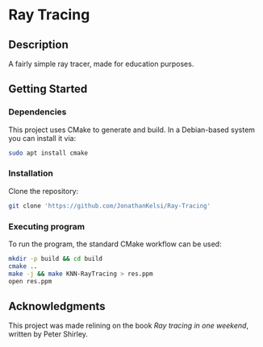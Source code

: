 # Ray Tracing

## Description
A fairly simple ray tracer, made for education purposes.
## Getting Started

### Dependencies

This project uses CMake to generate and build. In a Debian-based system you can install it via:
```bash
sudo apt install cmake
```

### Installation

Clone the repository:
```bash
git clone 'https://github.com/JonathanKelsi/Ray-Tracing'
```

### Executing program

To run the program, the standard CMake workflow can be used:
```bash
mkdir -p build && cd build
cmake ..
make -j && make KNN-RayTracing > res.ppm
open res.ppm
```

## Acknowledgments
This project was made relining on the book *Ray tracing in one weekend*, written by Peter Shirley.
